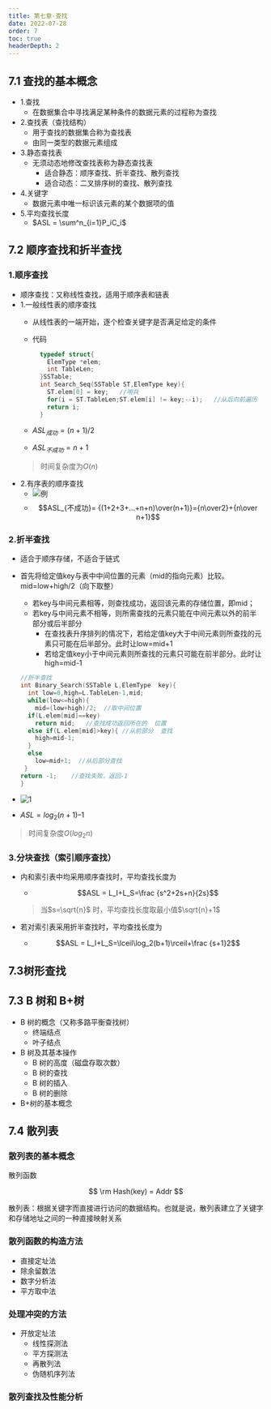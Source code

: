 ```yaml
---
title: 第七章-查找
date: 2022-07-28
order: 7
toc: true
headerDepth: 2
---
```


## 7.1 查找的基本概念

- 1.查找
  - 在数据集合中寻找满足某种条件的数据元素的过程称为查找
- 2.查找表（查找结构）
  - 用于查找的数据集合称为查找表
  - 由同一类型的数据元素组成
- 3.静态查找表
  - 无须动态地修改查找表称为静态查找表
    - 适合静态：顺序查找、折半查找、散列查找
    - 适合动态：二叉排序树的查找、散列查找
- 4.关键字
  - 数据元素中唯一标识该元素的某个数据项的值
- 5.平均查找长度
  - $ASL = \sum^n_{i=1}P_iC_i$

## 7.2 顺序查找和折半查找

### 1.顺序查找

- 顺序查找：又称线性查找，适用于顺序表和链表
- 1.一般线性表的顺序查找
  - 从线性表的一端开始，逐个检查关键字是否满足给定的条件
  - 代码

    ```cpp
      typedef struct{
        ElemType *elem;
        int TableLen;
      }SSTable;
      int Search_Seq(SSTable ST,ElemType key){
        ST.elem[0] = key;   //哨兵
        for(i = ST.TableLen;ST.elem[i] != key;--i);   //从后向前遍历
        return i;
      }
    ```

  - $ASL_{成功}= (n+1)/2$
  - $ASL_{不成功}= n+1$
  >时间复杂度为$O(n)$
- 2.有序表的顺序查找
  - ![例](https://img1.imgtp.com/2022/10/14/dFtxVihY.png)
  - $$ASL_{不成功}= {(1+2+3+...+n+n)\over(n+1)}={n\over2}+{n\over n+1}$$

### 2.折半查找

- 适合于顺序存储，不适合于链式
- 首先将给定值key与表中中间位置的元素（mid的指向元素）比较。mid=low+high/2（向下取整）
  - 若key与中间元素相等，则查找成功，返回该元素的存储位置，即mid；
  - 若key与中间元素不相等，则所需查找的元素只能在中间元素以外的前半部分或后半部分
    - 在查找表升序排列的情况下，若给定值key大于中间元素则所查找的元素只可能在后半部分。此时让low=mid+1
    - 若给定值key小于中间元素则所查找的元素只可能在前半部分。此时让high=mid-1

  ```cpp
  //折半查找
  int Binary_Search(SSTable L,ElemType  key){
    int low=0,high=L.TableLen-1,mid;
    while(low<=high){
      mid=(low+high)/2;  //取中间位置
    if(L.elem[mid]==key) 
      return mid;   //查找成功返回所在的  位置
    else if(L.elem[mid]>key){ //从前部分  查找
      high=mid-1;
    }
    else
      low=mid+1;  //从后部分查找
   }
  return -1;    //查找失败，返回-1
  }
  ```

- ![1](https://img1.imgtp.com/2022/10/14/1YUcmwki.png)
- $ASL=log_2(n+1)–1$

> 时间复杂度$O(log_2 n)$

### 3.分块查找（索引顺序查找）

- 内和索引表中均采用顺序查找时，平均查找长度为
  - $$ASL = L_I+L_S=\frac {s^2+2s+n}{2s}$$

  > 当$s=\sqrt{n}$ 时，平均查找长度取最小值$\sqrt{n}+1$
- 若对索引表采用折半查找时，平均查找长度为
  - $$ASL = L_I+L_S=\lceil\log_2(b+1)\rceil+\frac {s+1}2$$

<!-- ### 习题

- 2 由n个数据元素组成的两个表：一个递增有序，一个无序。采用顺序查找算法，对有序表从头开始查找，发现当前元素已不小于待查元素时，停止查找，确定查找不成功，已知查找任一元素的概率是相同的，则在两种表中成功查找
  A 平均时间后者小
  B 平均时间两者相同
  C 平均时间前者小
  D 无法确定→B
- 8【2010】已知一个长度为16的顺序表L，其元素按关键字有序排列，若采用折半查找法查找一个L中不存在的元素，则关键字的比较次数最多是→5
- 13
- 14
- 15【2017】
- 20【2015】
- 24【2016】
- 综合题5【2013】 -->
## 7.3树形查找

## 7.3 B 树和 B+树

- B 树的概念（又称多路平衡查找树）
  - 终端结点
  - 叶子结点
- B 树及其基本操作
  - B 树的高度（磁盘存取次数）
  - B 树的查找
  - B 树的插入
  - B 树的删除
- B+树的基本概念

## 7.4 散列表

### 散列表的基本概念

散列函数

$$
\rm Hash(key) = Addr
$$

散列表：根据关键字而直接进行访问的数据结构。也就是说，散列表建立了关键字和存储地址之间的一种直接映射关系

### 散列函数的构造方法

- 直接定址法
- 除余留数法
- 数字分析法
- 平方取中法

### 处理冲突的方法

- 开放定址法
  - 线性探测法
  - 平方探测法
  - 再散列法
  - 伪随机序列法

### 散列查找及性能分析